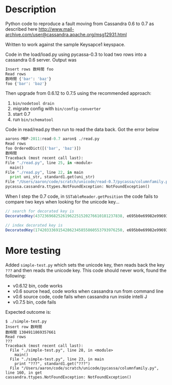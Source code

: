 # Description

Python code to reproduce a fault moving from Cassandra 0.6 to 0.7 as described here http://www.mail-archive.com/user@cassandra.apache.org/msg12931.html

Written to work against the sample Keysapce1 keyspace. 

Code in the load/load.py using pycassa-0.3 to load two rows into a cassandra 0.6 server. Output was

```python
Insert rows 数時間 foo
Read rows
数時間 {'bar': 'baz'}
foo {'bar': 'baz'}
```

Then upgrade from 0.6.12 to 0.7.5 using the recommended approach:

1. `bin/nodetool drain`
2. migrate config with `bin/config-converter` 
3. start 0.7
4. run `bin/schematool`

Code in read/read.py then run to read the data back. Got the error below

```python
aarons-MBP-2011:read-0.7 aaron$ ./read.py 
Read rows
foo OrderedDict([('bar', 'baz')])
数時間
Traceback (most recent call last):
File "./read.py", line 25, in <module>
  main()
File "./read.py", line 22, in main
  print uni_str, standard1.get(uni_str)
File "/Users/aaron/code/scratch/unicode/read-0.7/pycassa/columnfamily.py", line 343, in get
pycassa.cassandra.ttypes.NotFoundException: NotFoundException()
```

When I step the 0.7 code, in `SSTableReader.getPosition` the code fails to compare two keys when looking for the unicode key...

```java
// search for decorated key is 
DecoratedKey(43723696825261962251520276610181237838, e695b0e69982e99693)

// index decorated key is 
DecoratedKey(17420333691542862345855860553793976250, e695b0e69982e99693)
```

# More testing 

Added `simple-test.py` which sets the unicode key, then reads back the key `???` and then reads the unicode key. This code should never work, found the following:

* v0.6.12 bin, code works
* v0.6 source head, code works when cassandra run from command line
* v0.6 source code, code fails when cassandra run inside intelli J
* v0.7.5 bin, code fails 

Expected outcome is:

    $ ./simple-test.py 
    Insert row 数時間
    数時間 1304911869357661
    Read rows
    ???
    Traceback (most recent call last):
      File "./simple-test.py", line 28, in <module>
        main()
      File "./simple-test.py", line 23, in main
        print "???", standard1.get("???")
      File "/Users/aaron/code/scratch/unicode/pycassa/columnfamily.py", line 160, in get
    cassandra.ttypes.NotFoundException: NotFoundException()
